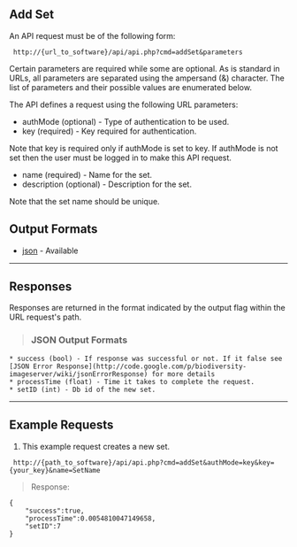 ## Add Set ##

An API request must be of the following form:

```
 http://{url_to_software}/api/api.php?cmd=addSet&parameters
```

Certain parameters are required while some are optional. As is standard in URLs, all parameters are separated using the ampersand (&) character. The list of parameters and their possible values are enumerated below.

The API defines a request using the following URL parameters:

  * authMode (optional) - Type of authentication to be used.
  * key (required) - Key required for authentication.

Note that key is required only if authMode is set to key. If authMode is not set then the user must be logged in to make this API request.

  * name (required) - Name for the set.
  * description (optional) - Description for the set.

Note that the set name should be unique.

## Output Formats ##

  * [json](#JSON_Output_Formats.md) - Available


---

## Responses ##

Responses are returned in the format indicated by the output flag within the URL request's path.

> ### JSON Output Formats ###
    * success (bool) - If response was successful or not. If it false see [JSON Error Response](http://code.google.com/p/biodiversity-imageserver/wiki/jsonErrorResponse) for more details
    * processTime (float) - Time it takes to complete the request.
    * setID (int) - Db id of the new set.


---

## Example Requests ##

1. This example request creates a new set.

```
 http://{path_to_software}/api/api.php?cmd=addSet&authMode=key&key={your_key}&name=SetName
```

> Response:
```
{
    "success":true,
    "processTime":0.0054810047149658,
    "setID":7
}
```
